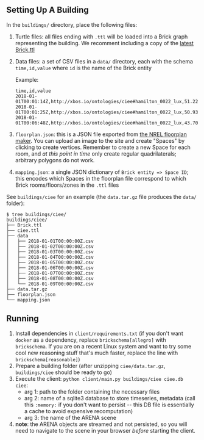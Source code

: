 ## Setting Up A Building

In the `buildings/` directory, place the following files:

1. Turtle files: all files ending with `.ttl` will be loaded into a Brick graph representing the building. We recomment including a copy of the [latest Brick.ttl](https://github.com/BrickSchema/Brick/releases/download/nightly/Brick.ttl)
2. Data files: a set of CSV files in a `data/` directory, each with the schema `time,id,value` where `id` is the name of the Brick entity

    Example:
    
    ```
    time,id,value
    2018-01-01T00:01:14Z,http://xbos.io/ontologies/ciee#hamilton_0022_lux,51.22030245859585
    2018-01-01T00:01:25Z,http://xbos.io/ontologies/ciee#hamilton_0022_lux,50.93317300259406
    2018-01-01T00:06:48Z,http://xbos.io/ontologies/ciee#hamilton_0022_lux,43.706769339198765
    ```
    
3. `floorplan.json`: this is a JSON file exported from [the NREL floorplan maker](https://nrel.github.io/floorspace.js/). You can upload an image to the site and create "Spaces" by clicking to create vertices. Remember to create a new Space for each room, and *at this point in time* only create regular quadrilaterals; arbitrary polygons do not work.
4. `mapping.json`: a single JSON dictionary of `Brick entity => Space ID`; this encodes which Spaces in the floorplan file correspond to which Brick rooms/floors/zones in the `.ttl` files

See `buildings/ciee` for an example (the `data.tar.gz` file produces the `data/` folder):

```
$ tree buildings/ciee/
buildings/ciee/
├── Brick.ttl
├── ciee.ttl
├── data
│   ├── 2018-01-01T00:00:00Z.csv
│   ├── 2018-01-02T00:00:00Z.csv
│   ├── 2018-01-03T00:00:00Z.csv
│   ├── 2018-01-04T00:00:00Z.csv
│   ├── 2018-01-05T00:00:00Z.csv
│   ├── 2018-01-06T00:00:00Z.csv
│   ├── 2018-01-07T00:00:00Z.csv
│   ├── 2018-01-08T00:00:00Z.csv
│   └── 2018-01-09T00:00:00Z.csv
├── data.tar.gz
├── floorplan.json
└── mapping.json
```

## Running

1. Install dependencies in `client/requirements.txt` (if you don't want
   `docker` as a dependency, replace `brickschema[allegro]` with `brickschema`.
   If you are on a recent Linux system and want to try some cool new reasoning
   stuff that's much faster, replace the line with `brickschema[reasonable]`)
2. Prepare a building folder (after unzipping `ciee/data.tar.gz`,
   `buildings/ciee` should be ready to go)
3. Execute the client: `python client/main.py buildings/ciee ciee.db ciee`:
    - arg 1: path to the folder containing the necessary files
    - arg 2: name of a sqlite3 database to store timeseries, metadata (call
      this `:memory:` if you don't want to persist -- this DB file is
      essentially a cache to avoid expensive recomputation)
    - arg 3: the name of the ARENA scene
4. **note**: the ARENA objects are streamed and not persisted, so you will need
   to navigate to the scene in your browser *before* starting the client.
